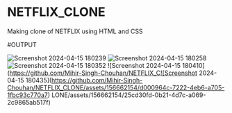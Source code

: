 # NETFLIX_CLONE
Making clone of NETFLIX using HTML and CSS

#OUTPUT

![Screenshot 2024-04-15 180239](https://github.com/Mihir-Singh-Chouhan/NETFLIX_CLONE/assets/156662154/d8f1997d-0442-4465-adc9-8a7bd0b1141e)
![Screenshot 2024-04-15 180258](https://github.com/Mihir-Singh-Chouhan/NETFLIX_CLONE/assets/156662154/c240f07a-03d8-4919-b7f5-91fd42cb4b4c)
![Screenshot 2024-04-15 180352](https://github.com/Mihir-Singh-Chouhan/NETFLIX_CLONE/assets/156662154/0e9eea7d-8e18-4bce-a78c-440b0002990c)
![Screenshot 2024-04-15 180410](https://github.com/Mihir-Singh-Chouhan/NETFLIX_C![Screenshot 2024-04-15 180435](https://github.com/Mihir-Singh-Chouhan/NETFLIX_CLONE/assets/156662154/d000964c-7222-4eb6-a705-1fbc93c770a7)
LONE/assets/156662154/25cd30fd-0b21-4d7c-a069-2c9865ab517f)
